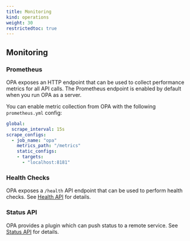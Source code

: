 ```yaml
---
title: Monitoring
kind: operations
weight: 30
restrictedtoc: true
---
```


## Monitoring

### Prometheus

OPA exposes an HTTP endpoint that can be used to collect performance metrics
for all API calls. The Prometheus endpoint is enabled by default when you run
OPA as a server.

You can enable metric collection from OPA with the following `prometheus.yml` config:

```yaml
global:
  scrape_interval: 15s
scrape_configs:
  - job_name: "opa"
    metrics_path: "/metrics"
    static_configs:
    - targets:
      - "localhost:8181"
```

### Health Checks

OPA exposes a `/health` API endpoint that can be used to perform health checks.
See [Health API](../rest-api#health-api) for details.

### Status API

OPA provides a plugin which can push status to a remote service.
See [Status API](../management#status) for details.